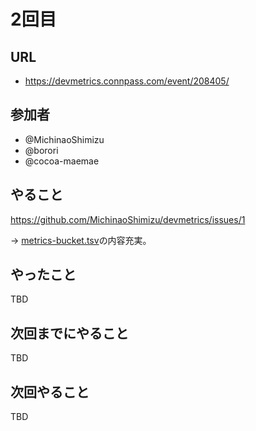 
# 2回目

## URL

- <https://devmetrics.connpass.com/event/208405/>

## 参加者

- @MichinaoShimizu
- @borori
- @cocoa-maemae

## やること

<https://github.com/MichinaoShimizu/devmetrics/issues/1>

-> [metrics-bucket.tsv](/metrics-bucket.tsv)の内容充実。

## やったこと

TBD

## 次回までにやること

TBD

## 次回やること

TBD
